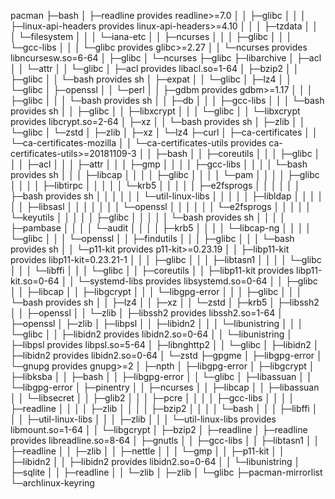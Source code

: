 pacman
├─bash
│ ├─readline provides readline>=7.0
│ │ ├─glibc
│ │ │ ├─linux-api-headers provides linux-api-headers>=4.10
│ │ │ ├─tzdata
│ │ │ └─filesystem
│ │ │   └─iana-etc
│ │ ├─ncurses
│ │ │ ├─glibc
│ │ │ └─gcc-libs
│ │ │   └─glibc provides glibc>=2.27
│ │ └─ncurses provides libncursesw.so=6-64
│ ├─glibc
│ └─ncurses
├─glibc
├─libarchive
│ ├─acl
│ │ └─attr
│ │   └─glibc
│ ├─acl provides libacl.so=1-64
│ ├─bzip2
│ │ ├─glibc
│ │ └─bash provides sh
│ ├─expat
│ │ └─glibc
│ ├─lz4
│ │ └─glibc
│ ├─openssl
│ │ └─perl
│ │   ├─gdbm provides gdbm>=1.17
│ │   │ ├─glibc
│ │   │ └─bash provides sh
│ │   ├─db
│ │   │ ├─gcc-libs
│ │   │ └─bash provides sh
│ │   ├─glibc
│ │   ├─libxcrypt
│ │   │ └─glibc
│ │   └─libxcrypt provides libcrypt.so=2-64
│ ├─xz
│ │ └─bash provides sh
│ ├─zlib
│ │ └─glibc
│ └─zstd
│   ├─zlib
│   ├─xz
│   └─lz4
├─curl
│ ├─ca-certificates
│ │ └─ca-certificates-mozilla
│ │   └─ca-certificates-utils provides ca-certificates-utils>=20181109-3
│ │     ├─bash
│ │     ├─coreutils
│ │     │ ├─glibc
│ │     │ ├─acl
│ │     │ ├─attr
│ │     │ ├─gmp
│ │     │ │ ├─gcc-libs
│ │     │ │ └─bash provides sh
│ │     │ ├─libcap
│ │     │ │ ├─glibc
│ │     │ │ └─pam
│ │     │ │   ├─glibc
│ │     │ │   ├─libtirpc
│ │     │ │   │ └─krb5
│ │     │ │   │   ├─e2fsprogs
│ │     │ │   │   │ ├─bash provides sh
│ │     │ │   │   │ └─util-linux-libs
│ │     │ │   │   ├─libldap
│ │     │ │   │   │ ├─libsasl
│ │     │ │   │   │ │ └─openssl
│ │     │ │   │   │ └─e2fsprogs
│ │     │ │   │   └─keyutils
│ │     │ │   │     ├─glibc
│ │     │ │   │     └─bash provides sh
│ │     │ │   ├─pambase
│ │     │ │   └─audit
│ │     │ │     ├─krb5
│ │     │ │     └─libcap-ng
│ │     │ │       └─glibc
│ │     │ └─openssl
│ │     ├─findutils
│ │     │ ├─glibc
│ │     │ └─bash provides sh
│ │     └─p11-kit provides p11-kit>=0.23.19
│ │       ├─libp11-kit provides libp11-kit=0.23.21-1
│ │       │ ├─glibc
│ │       │ ├─libtasn1
│ │       │ │ └─glibc
│ │       │ └─libffi
│ │       │   └─glibc
│ │       ├─coreutils
│ │       ├─libp11-kit provides libp11-kit.so=0-64
│ │       └─systemd-libs provides libsystemd.so=0-64
│ │         ├─glibc
│ │         ├─libcap
│ │         ├─libgcrypt
│ │         │ └─libgpg-error
│ │         │   ├─glibc
│ │         │   └─bash provides sh
│ │         ├─lz4
│ │         ├─xz
│ │         └─zstd
│ ├─krb5
│ ├─libssh2
│ │ ├─openssl
│ │ └─zlib
│ ├─libssh2 provides libssh2.so=1-64
│ ├─openssl
│ ├─zlib
│ ├─libpsl
│ │ ├─libidn2
│ │ │ └─libunistring
│ │ │   └─glibc
│ │ ├─libidn2 provides libidn2.so=0-64
│ │ └─libunistring
│ ├─libpsl provides libpsl.so=5-64
│ ├─libnghttp2
│ │ └─glibc
│ ├─libidn2
│ ├─libidn2 provides libidn2.so=0-64
│ └─zstd
├─gpgme
│ ├─libgpg-error
│ └─gnupg provides gnupg>=2
│   ├─npth
│   ├─libgpg-error
│   ├─libgcrypt
│   ├─libksba
│   │ ├─bash
│   │ ├─libgpg-error
│   │ └─glibc
│   ├─libassuan
│   │ └─libgpg-error
│   ├─pinentry
│   │ ├─ncurses
│   │ ├─libcap
│   │ ├─libassuan
│   │ └─libsecret
│   │   ├─glib2
│   │   │ ├─pcre
│   │   │ │ ├─gcc-libs
│   │   │ │ ├─readline
│   │   │ │ ├─zlib
│   │   │ │ ├─bzip2
│   │   │ │ └─bash
│   │   │ ├─libffi
│   │   │ ├─util-linux-libs
│   │   │ ├─zlib
│   │   │ └─util-linux-libs provides libmount.so=1-64
│   │   └─libgcrypt
│   ├─bzip2
│   ├─readline
│   ├─readline provides libreadline.so=8-64
│   ├─gnutls
│   │ ├─gcc-libs
│   │ ├─libtasn1
│   │ ├─readline
│   │ ├─zlib
│   │ ├─nettle
│   │ │ └─gmp
│   │ ├─p11-kit
│   │ ├─libidn2
│   │ ├─libidn2 provides libidn2.so=0-64
│   │ └─libunistring
│   ├─sqlite
│   │ ├─readline
│   │ └─zlib
│   ├─zlib
│   └─glibc
├─pacman-mirrorlist
└─archlinux-keyring
